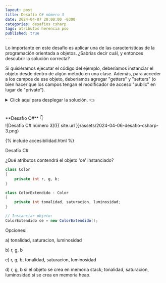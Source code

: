 ```yaml
---
layout: post
title: Desafío C# número 3
date: 2024-04-07 20:00:00 -0300
categories: desafios csharp
tags: atributos herencia poo
published: true
---
```

Lo importante en este desafío es aplicar una de las características de la programación orientada a objetos. ¿Sabrías decir cuál, y entonces descubrir la solución correcta?

Si quisiéramos ejecutar el código del ejemplo, deberíamos instanciar el objeto desde dentro de algún método en una clase. Además, para acceder a los campos de ese objeto, deberíamos agregar "getters" y "setters" (o bien hacer que los campos tengan el modificador de acceso "public" en lugar de "private").

<details><summary>Click aquí para desplegar la solución. 👈</summary>
<br />✅ La respuesta correcta es la c: "r, g, b, tonalidad, saturacion, luminosidad".
<br />
<br />✏️ Explicación: La clase `ColorExtendido` hereda de `Color` y, por ende, hereda todos sus atributos. El modificador de visibilidad (en este caso, "private") no modifica esta característica de la herencia (los atributos podrían tener cualquier modificador; la clase hija heredará los atributos de la clase padre).
<br />
<br /><div markdown="1">💻 [Código ejecutable](https://jdoodle.com/a/66Qm){:target="_blank"}
  </div>
{% include codeEditor.html id="66Qm?stdin=0&arg=0&rw=1" %} 
<br />
<div markdown="1">![Solución al desafío]({{ site.url }}/assets/2024-04-06-desafio-csharp-3-solucion.png)
  </div></details>

<br />
<br />
**Desafío C#** 👇
<br />
![Desafío C# número 3]({{ site.url }}/assets/2024-04-06-desafio-csharp-3.png)

{% include accesibilidad.html %}

Desafío C#

¿Qué atributos contendrá el objeto 'ce' instanciado?

```c#
class Color
{
    private int r, g, b;
} 

class ColorExtendido : Color
{
    private int tonalidad, saturacion, luminosidad;
}

// Instanciar objeto:
ColorExtendido ce = new ColorExtendido();
```

Opciones:

a) tonalidad, saturacion, luminosidad

b) r, g, b

c) r, g, b, tonalidad, saturacion, luminosidad

d) r, g, b si el objeto se crea en memoria stack; tonalidad, saturacion, luminosidad si se crea en memoria heap.


</div></details>
